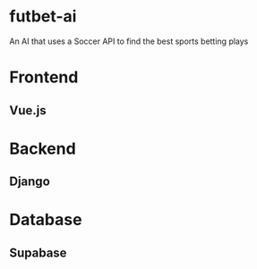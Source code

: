 # futbet-ai
An AI that uses a Soccer API to find the best sports betting plays

# Frontend
## Vue.js

# Backend
## Django

# Database
## Supabase
